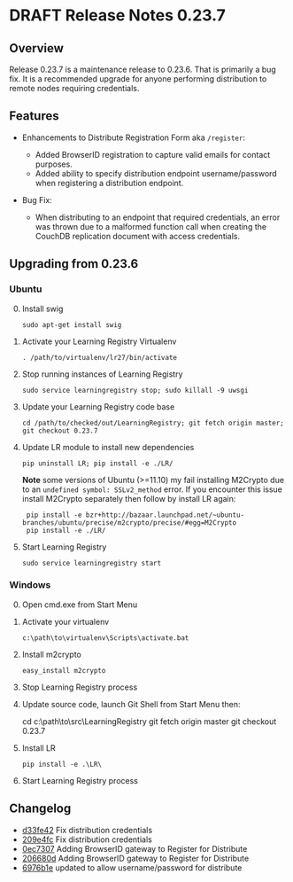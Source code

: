 # DRAFT Release Notes 0.23.7 

## Overview

Release 0.23.7 is a maintenance release to 0.23.6. That is primarily a bug fix. It is a recommended upgrade for anyone performing distribution to remote nodes requiring credentials.

## Features

* Enhancements to Distribute Registration Form aka ```/register```:
  - Added BrowserID registration to capture valid emails for contact purposes.
  - Added ability to specify distribution endpoint username/password when registering a distribution endpoint.

* Bug Fix:
  - When distributing to an endpoint that required credentials, an error was thrown due to a malformed function call when creating the CouchDB replication document with access credentials.

## Upgrading from 0.23.6

### Ubuntu

0. Install swig

    ```sudo apt-get install swig```

0. Activate your Learning Registry Virtualenv

    ```. /path/to/virtualenv/lr27/bin/activate```

0. Stop running instances of Learning Registry

    ```sudo service learningregistry stop; sudo killall -9 uwsgi```

0. Update your Learning Registry code base

    ```cd /path/to/checked/out/LearningRegistry; git fetch origin master; git checkout 0.23.7```

0. Update LR module to install new dependencies

    `pip uninstall LR; pip install -e ./LR/`

    **Note** some versions of Ubuntu (>=11.10) my fail installing M2Crypto due to an `undefined symbol: SSLv2_method` error.  If you encounter this issue install M2Crypto separately then follow by install LR again:

        pip install -e bzr+http://bazaar.launchpad.net/~ubuntu-branches/ubuntu/precise/m2crypto/precise/#egg=M2Crypto
        pip install -e ./LR/

0. Start Learning Registry

    ```sudo service learningregistry start```


### Windows

0. Open cmd.exe from Start Menu

0. Activate your virtualenv

    `c:\path\to\virtualenv\Scripts\activate.bat`

0. Install m2crypto

    `easy_install m2crypto`

0. Stop Learning Registry process

0. Update source code, launch Git Shell from Start Menu then:

     cd c:\path\to\src\LearningRegistry
     git fetch origin master
     git checkout 0.23.7

0. Install LR

     `pip install -e .\LR\`

0. Start Learning Registry process
    

## Changelog

* [d33fe42](https://github.com/LearningRegistry/LearningRegistry/commit/d33fe42) Fix distribution credentials
* [209e4fc](https://github.com/LearningRegistry/LearningRegistry/commit/209e4fc) Fix distribution credentials
* [0ec7307](https://github.com/LearningRegistry/LearningRegistry/commit/0ec7307) Adding BrowserID gateway to Register for Distribute
* [206680d](https://github.com/LearningRegistry/LearningRegistry/commit/206680d) Adding BrowserID gateway to Register for Distribute
* [6976b1e](https://github.com/LearningRegistry/LearningRegistry/commit/6976b1e) updated to allow username/password for distribute
